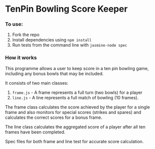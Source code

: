 # TenPin Bowling Score Keeper

### To use:
1. Fork the repo
2. Install dependencies using `npm install`
3. Run tests from the command line with `jasmine-node spec`

### How it works
This programme allows a user to keep score in a ten pin bowling game, including any bonus bowls that may be included.

It consists of two main classes:
1. `frame.js` - A frame represents a full turn (two bowls) for a player
2. `line.js` - A line represents a full match of bowling (10 frames).

The frame class calculates the score achieved by the player for a single frame and also monitors for special scores (strikes and spares) and calculates the correct scores for a bonus frame.

The line class calculates the aggregated score of a player after all ten frames have been completed.

Spec files for both frame and line test for accurate score calculation.
